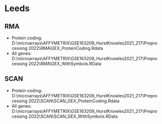 # Leeds

## RMA

- Protein coding: D:\microarrays\AFFYMETRIX\GSE163209_HurstKnowles2021_217\Preprocessing 2022\RMA\GEX_ProteinCoding.Rdata
- All genes: D:\microarrays\AFFYMETRIX\GSE163209_HurstKnowles2021_217\Preprocessing 2022\RMA\GEX_WithSymbols.RData

## SCAN

- Protein coding: D:\microarrays\AFFYMETRIX\GSE163209_HurstKnowles2021_217\Preprocessing 2022\SCAN\SCAN_GEX_ProteinCoding.Rdata
- All genes: D:\microarrays\AFFYMETRIX\GSE163209_HurstKnowles2021_217\Preprocessing 2022\SCAN\SCAN_GEX_WithSymbols.RData
